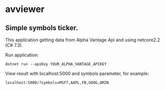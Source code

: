 # avviewer
## Simple symbols ticker.

This application getting data from Alpha Vantage Api and using netcore2.2 (C# 7.3).

Run application:

`dotnet run --apiKey YOUR_ALPHA_VANTAGE_APIKEY`

View result with localhost:5000 and symbols parameter, for example:

`localhost:5000/?symbols=MSFT,AAPL,FB,GOOG,AMZN`
